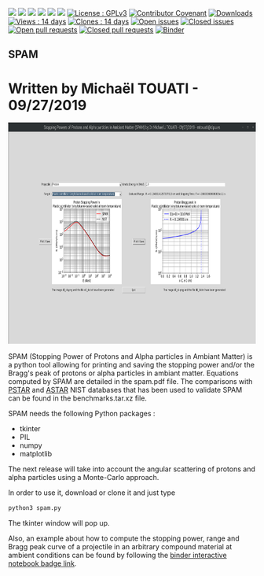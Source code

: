 [<img src='https://img.shields.io/badge/python-3670A0?style=for-the-badge&logo=python&logoColor=ffdd54' height="20">](https://www.python.org/)
[<img src='https://img.shields.io/badge/numpy-%23013243.svg?style=for-the-badge&logo=numpy&logoColor=white' height="20">](https://numpy.org/)
[<img src='https://matplotlib.org/_static/logo2_compressed.svg' height="20">](https://matplotlib.org/stable/index.html#)
[<img src='https://python-pillow.org/images/pillow-logo.png' height="20">](https://python-pillow.org/)
[<img src='https://mpng.subpng.com/20180408/xze/kisspng-wing-ide-integrated-development-environment-python-raspberry-5aca9cd85768a8.1913876415232278643581.jpg' height="20">](https://docs.python.org/3/library/tkinter.html)
[<img src='https://img.shields.io/badge/latex-%23008080.svg?style=for-the-badge&logo=latex&logoColor=white' height="20">](https://www.latex-project.org//)
[![License : GPLv3](https://img.shields.io/badge/License-GPLv3-blue.svg)](https://www.gnu.org/licenses/gpl-3.0)
[![Contributor Covenant](https://img.shields.io/badge/Contributor%20Covenant-v2.0%20adopted-ff69b4.svg)](CODE_OF_CONDUCT.md)
[![Downloads](https://img.shields.io/github/downloads/michaeltouati/SPAM/total)](https://github.com/michaeltouati/SPAM/releases)
[![Views : 14 days](https://img.shields.io/badge/dynamic/json?color=success&label=Views%20(<15%20days)&query=count&url=https://github.com/michaeltouati/SPAM/blob/master/.github/view.json?raw=True&logo=github)](https://github.com/michaeltouati/SPAM/actions/workflows/views.yml)
[![Clones : 14 days](https://img.shields.io/badge/dynamic/json?color=success&label=Clones%20(<15%20days)&query=count&url=https://github.com/michaeltouati/SPAM/blob/master/.github/clone.json?raw=True&logo=github)](https://github.com/michaeltouati/SPAM/actions/workflows/clones.yml)
[![Open issues](https://img.shields.io/github/issues/michaeltouati/SPAM)](https://github.com/michaeltouati/SPAM/issues)
[![Closed issues](https://img.shields.io/github/issues-closed/michaeltouati/SPAM)](https://github.com/michaeltouati/SPAM/issues)
[![Open pull requests](https://img.shields.io/github/issues-pr/michaeltouati/SPAM)](https://github.com/michaeltouati/SPAM/pulls)
[![Closed pull requests](https://img.shields.io/github/issues-pr-closed/michaeltouati/SPAM)](https://github.com/michaeltouati/SPAM/pulls)
[![Binder](https://mybinder.org/badge_logo.svg)](https://mybinder.org/v2/gh/michaeltouati/SPAM/master?labpath=example.ipynb)

## SPAM

# Written by Michaël TOUATI  - 09/27/2019

<p align="center">
  <img width="800" height="450" src="spam.png">
</p>

SPAM (Stopping Power of Protons and Alpha particles in Ambiant Matter) is a python tool allowing for printing and saving the stopping power and/or the Bragg's peak of protons or alpha particles in ambiant matter. Equations computed by SPAM are detailed in the spam.pdf file. The comparisons with [PSTAR](https://physics.nist.gov/PhysRefData/Star/Text/PSTAR.html) and [ASTAR](https://physics.nist.gov/PhysRefData/Star/Text/ASTAR.html) NIST databases that has been used to validate SPAM can be found in the benchmarks.tar.xz file. 

SPAM needs the following Python packages :
- tkinter
- PIL 
- numpy 
- matplotlib

The next release will take into account the angular scattering of protons and alpha particles using a Monte-Carlo approach. 

In order to use it, download or clone it and just type

```sh
python3 spam.py
```

The tkinter window will pop up. 

Also, an example about how to compute the stopping power, range and Bragg peak curve of a projectile in an arbitrary compound material at ambient conditions can be found by following the [binder interactive notebook badge link](https://mybinder.org/v2/gh/michaeltouati/SPAM/master?labpath=example.ipynb).

